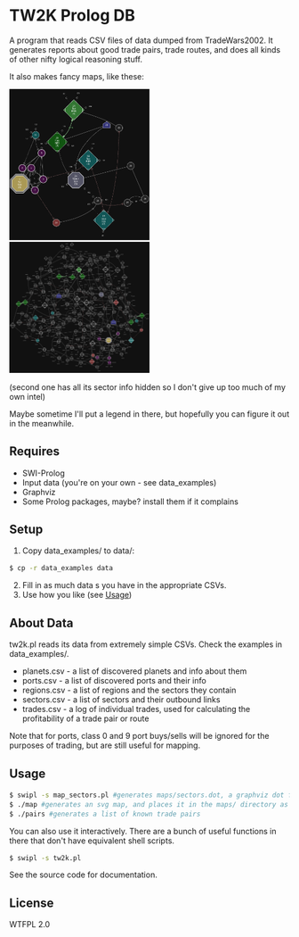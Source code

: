 TW2K Prolog DB
==============
A program that reads CSV files of data dumped from TradeWars2002.  It generates reports about
good trade pairs, trade routes, and does all kinds of other nifty logical reasoning stuff.

It also makes fancy maps, like these:

<img src="https://raw.githubusercontent.com/nphyx/tw2k-pl/master/example_map.svg?sanitize=true" width="50%" height="auto">
<img src="https://raw.githubusercontent.com/nphyx/tw2k-pl/master/example_secret_map.svg?sanitize=true" width="50%" height="auto">

(second one has all its sector info hidden so I don't give up too much of my own intel)

Maybe sometime I'll put a legend in there, but hopefully you can figure it out in the meanwhile.

Requires
--------
- SWI-Prolog
- Input data (you're on your own - see data_examples)
- Graphviz
- Some Prolog packages, maybe? install them if it complains

Setup
-----
1) Copy data_examples/ to data/:
```sh
$ cp -r data_examples data
```

2) Fill in as much data s you have in the appropriate CSVs.
3) Use how you like (see [Usage](#usage))

About Data
----------
tw2k.pl reads its data from extremely simple CSVs. Check the examples in data_examples/.
- planets.csv - a list of discovered planets and info about them
- ports.csv - a list of discovered ports and their info
- regions.csv - a list of regions and the sectors they contain
- sectors.csv - a list of sectors and their outbound links
- trades.csv - a log of individual trades, used for calculating the profitability of a trade pair or route 

Note that for ports, class 0 and 9 port buys/sells will be ignored for the purposes of trading, but are still useful for mapping.

Usage
-----
```sh
$ swipl -s map_sectors.pl #generates maps/sectors.dot, a graphviz dot file
$ ./map #generates an svg map, and places it in the maps/ directory as sectors.svg
$ ./pairs #generates a list of known trade pairs
```

You can also use it interactively. There are a bunch of useful functions in there
that don't have equivalent shell scripts.
```sh
$ swipl -s tw2k.pl
```

See the source code for documentation.

License
-------
WTFPL 2.0
